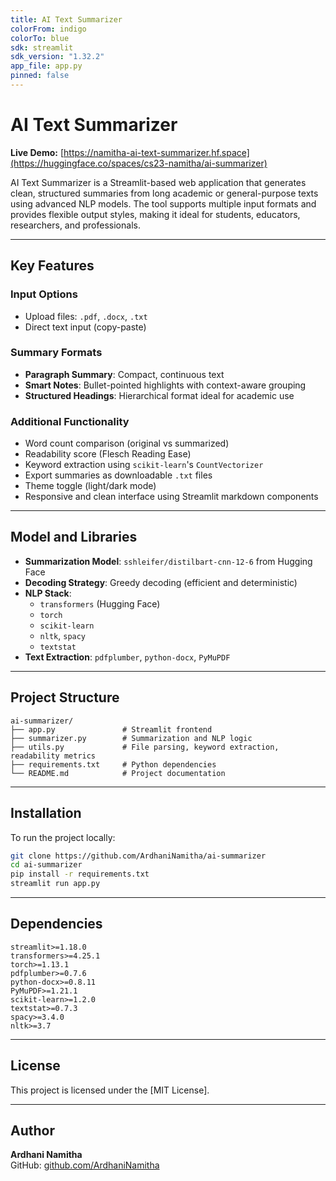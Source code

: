 ```yaml
---
title: AI Text Summarizer  
colorFrom: indigo  
colorTo: blue  
sdk: streamlit  
sdk_version: "1.32.2"  
app_file: app.py  
pinned: false  
---
```


# AI Text Summarizer

**Live Demo:** [https://namitha-ai-text-summarizer.hf.space](https://huggingface.co/spaces/cs23-namitha/ai-summarizer)

AI Text Summarizer is a Streamlit-based web application that generates clean, structured summaries from long academic or general-purpose texts using advanced NLP models. The tool supports multiple input formats and provides flexible output styles, making it ideal for students, educators, researchers, and professionals.

---

## Key Features

### Input Options
- Upload files: `.pdf`, `.docx`, `.txt`
- Direct text input (copy-paste)

### Summary Formats
- **Paragraph Summary**: Compact, continuous text
- **Smart Notes**: Bullet-pointed highlights with context-aware grouping
- **Structured Headings**: Hierarchical format ideal for academic use

### Additional Functionality
- Word count comparison (original vs summarized)
- Readability score (Flesch Reading Ease)
- Keyword extraction using `scikit-learn`'s `CountVectorizer`
- Export summaries as downloadable `.txt` files
- Theme toggle (light/dark mode)
- Responsive and clean interface using Streamlit markdown components

---

## Model and Libraries

- **Summarization Model**: `sshleifer/distilbart-cnn-12-6` from Hugging Face
- **Decoding Strategy**: Greedy decoding (efficient and deterministic)
- **NLP Stack**: 
  - `transformers` (Hugging Face)
  - `torch`
  - `scikit-learn`
  - `nltk`, `spacy`
  - `textstat`
- **Text Extraction**: `pdfplumber`, `python-docx`, `PyMuPDF`

---

## Project Structure

```
ai-summarizer/
├── app.py               # Streamlit frontend
├── summarizer.py        # Summarization and NLP logic
├── utils.py             # File parsing, keyword extraction, readability metrics
├── requirements.txt     # Python dependencies
└── README.md            # Project documentation
```

---

## Installation

To run the project locally:

```bash
git clone https://github.com/ArdhaniNamitha/ai-summarizer
cd ai-summarizer
pip install -r requirements.txt
streamlit run app.py
```

---

## Dependencies

```
streamlit>=1.18.0
transformers>=4.25.1
torch>=1.13.1
pdfplumber>=0.7.6
python-docx>=0.8.11
PyMuPDF>=1.21.1
scikit-learn>=1.2.0
textstat>=0.7.3
spacy>=3.4.0
nltk>=3.7
```

---

## License

This project is licensed under the [MIT License].

---

## Author

**Ardhani Namitha**  
GitHub: [github.com/ArdhaniNamitha](https://github.com/ArdhaniNamitha)

